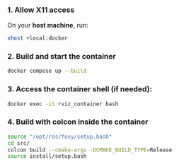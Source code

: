 ### 1. Allow X11 access

On your **host machine**, run:

```bash
xhost +local:docker
```

### 2. Build and start the container

```bash
docker compose up --build
```

### 3. Access the container shell (if needed):

```bash
docker exec -it rviz_container bash
```

### 4. Build with colcon inside the container
```bash
source "/opt/ros/foxy/setup.bash"
cd src/
colcon build --cmake-args -DCMAKE_BUILD_TYPE=Release
source install/setup.bash
```
